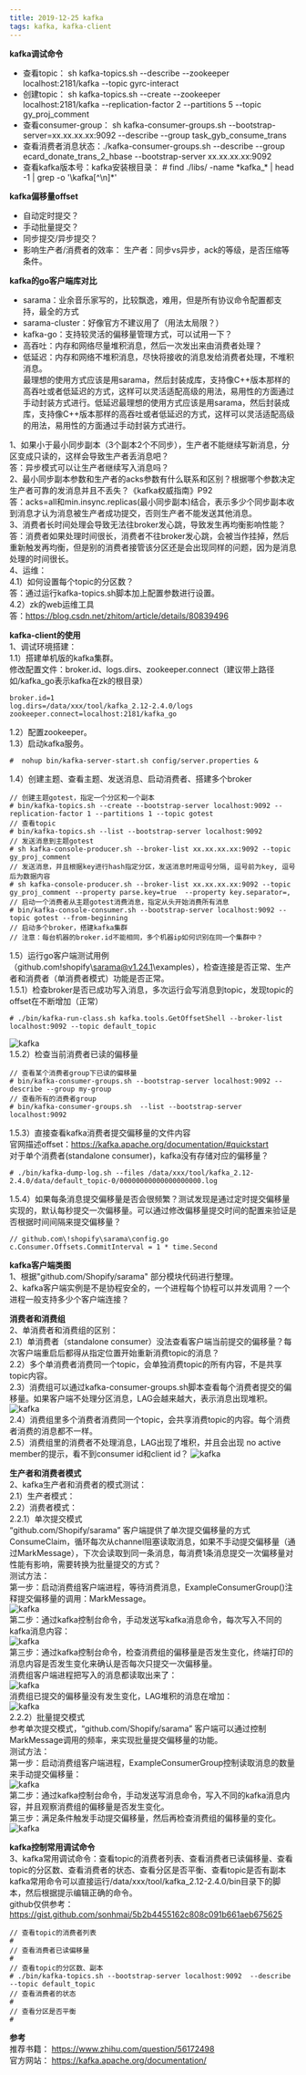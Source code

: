 ```yaml
---
title: 2019-12-25 kafka
tags: kafka, kafka-client
---
```


**kafka调试命令**     
+ 查看topic： sh kafka-topics.sh --describe --zookeeper localhost:2181/kafka --topic gyrc-interact        
+ 创建topic： sh kafka-topics.sh --create --zookeeper localhost:2181/kafka --replication-factor 2 --partitions 5 --topic gy_proj_comment          
+ 查看consumer-group： sh kafka-consumer-groups.sh --bootstrap-server=xx.xx.xx.xx:9092 --describe --group task_gyb_consume_trans     
+ 查看消费者消息状态：./kafka-consumer-groups.sh --describe --group ecard_donate_trans_2_hbase --bootstrap-server xx.xx.xx.xx:9092     
+ 查看kafka版本号：kafka安装根目录： # find ./libs/ -name \*kafka_\* | head -1 | grep -o '\kafka[^\n]*'        

**kafka偏移量offset**      
+ 自动定时提交？    
+ 手动批量提交？    
+ 同步提交/异步提交？    
+ 影响生产者/消费者的效率： 生产者：同步vs异步，ack的等级，是否压缩等条件。     

**kafka的go客户端库对比**       
+ sarama：业余音乐家写的，比较飘逸，难用，但是所有协议命令配置都支持，最全的方式       
+ sarama-cluster：好像官方不建议用了（用法太局限？）     
+ kafka-go：支持较灵活的偏移量管理方式，可以试用一下？    
+ 高吞吐：内存和网络尽量堆积消息，然后一次发出来由消费者处理？      
+ 低延迟：内存和网络不堆积消息，尽快将接收的消息发给消费者处理，不堆积消息。      
最理想的使用方式应该是用sarama，然后封装成库，支持像C++版本那样的高吞吐或者低延迟的方式，这样可以灵活适配高级的用法，易用性的方面通过手动封装方式进行。低延迟最理想的使用方式应该是用sarama，然后封装成库，支持像C++版本那样的高吞吐或者低延迟的方式，这样可以灵活适配高级的用法，易用性的方面通过手动封装方式进行。     

1、如果小于最小同步副本（3个副本2个不同步），生产者不能继续写新消息，分区变成只读的，这样会导致生产者丢消息吧？    
答：异步模式可以让生产者继续写入消息吗？    
2、最小同步副本参数和生产者的acks参数有什么联系和区别？根据哪个参数决定生产者可靠的发消息并且不丢失？《kafka权威指南》P92      
答：acks=all和min.insync.replicas(最小同步副本)结合，表示多少个同步副本收到消息才认为消息被生产者成功提交，否则生产者不能发送其他消息。     
3、消费者长时间处理会导致无法往broker发心跳，导致发生再均衡影响性能？     
答：消费者如果处理时间很长，消费者不往broker发心跳，会被当作挂掉，然后重新触发再均衡，但是别的消费者接管该分区还是会出现同样的问题，因为是消息处理的时间很长。     
4、运维：    
4.1）如何设置每个topic的分区数？    
答：通过运行kafka-topics.sh脚本加上配置参数进行设置。     
4.2）zk的web运维工具     
答：https://blog.csdn.net/zhitom/article/details/80839496      


**kafka-client的使用**     
1、调试环境搭建：   
1.1）搭建单机版的kafka集群。    
        修改配置文件：broker.id、logs.dirs、zookeeper.connect（建议带上路径如/kafka_go表示kafka在zk的根目录）		 
``` shell
broker.id=1
log.dirs=/data/xxx/tool/kafka_2.12-2.4.0/logs
zookeeper.connect=localhost:2181/kafka_go
```
1.2）配置zookeeper。   
1.3）启动kafka服务。    
``` shell
#  nohup bin/kafka-server-start.sh config/server.properties &
```
1.4）创建主题、查看主题、发送消息、启动消费者、搭建多个broker     
``` shell
// 创建主题gotest，指定一个分区和一个副本
# bin/kafka-topics.sh --create --bootstrap-server localhost:9092 --replication-factor 1 --partitions 1 --topic gotest
// 查看topic
# bin/kafka-topics.sh --list --bootstrap-server localhost:9092
// 发送消息到主题gotest
# sh kafka-console-producer.sh --broker-list xx.xx.xx.xx:9092 --topic gy_proj_comment
// 发送消息，并且根据key进行hash指定分区，发送消息时用逗号分隔, 逗号前为key, 逗号后为数据内容
# sh kafka-console-producer.sh --broker-list xx.xx.xx.xx:9092 --topic gy_proj_comment --property parse.key=true  --property key.separator=,
// 启动一个消费者从主题gotest消费消息，指定从头开始消费所有消息    
# bin/kafka-console-consumer.sh --bootstrap-server localhost:9092 --topic gotest --from-beginning
// 启动多个broker，搭建kafka集群
// 注意：每台机器的broker.id不能相同，多个机器ip如何识别在同一个集群中？
```
1.5）运行go客户端测试用例（github.com\!shopify\sarama@v1.24.1\examples），检查连接是否正常、生产者和消费者（单消费者模式）功能是否正常。    
1.5.1）检查broker是否已成功写入消息，多次运行会写消息到topic，发现topic的offset在不断增加（正常）    
``` shell
# ./bin/kafka-run-class.sh kafka.tools.GetOffsetShell --broker-list localhost:9092 --topic default_topic
```
![kafka](png/kafka-cmd0.png)     
1.5.2）检查当前消费者已读的偏移量     
``` shell
// 查看某个消费者group下已读的偏移量
# bin/kafka-consumer-groups.sh --bootstrap-server localhost:9092 --describe --group my-group
// 查看所有的消费者group
# bin/kafka-consumer-groups.sh  --list --bootstrap-server localhost:9092
```
1.5.3）直接查看kafka消费者提交偏移量的文件内容      
官网描述offset：https://kafka.apache.org/documentation/#quickstart         
对于单个消费者(standalone consumer)，kafka没有存储对应的偏移量？      
``` shell
# ./bin/kafka-dump-log.sh --files /data/xxx/tool/kafka_2.12-2.4.0/data/default_topic-0/00000000000000000000.log
```
1.5.4）如果每条消息提交偏移量是否会很频繁？测试发现是通过定时提交偏移量实现的，默认每秒提交一次偏移量。可以通过修改偏移量提交时间的配置来验证是否根据时间间隔来提交偏移量？     
``` golang
// github.com\!shopify\sarama\config.go
c.Consumer.Offsets.CommitInterval = 1 * time.Second
```


**kafka客户端类图**      
1、根据"github.com/Shopify/sarama" 部分模块代码进行整理。    
2、kafka客户端实例是不是协程安全的，一个进程每个协程可以并发调用？一个进程一般支持多少个客户端连接？     


**消费者和消费组**     
2、单消费者和消费组的区别：     
2.1）单消费者（standalone consumer）没法查看客户端当前提交的偏移量？每次客户端重启后都得从指定位置开始重新消费topic的消息？   
2.2）多个单消费者消费同一个topic，会单独消费topic的所有内容，不是共享topic内容。     
2.3）消费组可以通过kafka-consumer-groups.sh脚本查看每个消费者提交的偏移量。如果客户端不处理分区消息，LAG会越来越大，表示消息出现堆积。   
![kafka](png/kafka-cmd1.png)    
2.4）消费组里多个消费者消费同一个topic，会共享消费topic的内容。每个消费者消费的消息都不一样。    
2.5）消费组里的消费者不处理消息，LAG出现了堆积，并且会出现 no active member的提示，看不到consumer id和client id？
![kafka](png/kafka-cmd2.png)      

**生产者和消费者模式**     
2、kafka生产者和消费者的模式测试：    
2.1）生产者模式：    
2.2）消费者模式：    
2.2.1）单次提交模式     
“github.com/Shopify/sarama” 客户端提供了单次提交偏移量的方式ConsumeClaim，循环每次从channel阻塞读取消息，如果不手动提交偏移量（通过MarkMessage），下次会读取到同一条消息，每消费1条消息提交一次偏移量对性能有影响，需要转换为批量提交的方式？    
测试方法：    
第一步：启动消费组客户端进程，等待消费消息，ExampleConsumerGroup()注释提交偏移量的调用：MarkMessage。     
![kafka](png/kafka-test1.png)      
第二步：通过kafka控制台命令，手动发送写kafka消息命令，每次写入不同的kafka消息内容：     
![kafka](png/kafka-test2.png)     
第三步：通过kafka控制台命令，检查消费组的偏移量是否发生变化，终端打印的消息内容是否发生变化来确认是否每次只提交一次偏移量。    
消费组客户端进程把写入的消息都读取出来了：    
![kafka](png/kafka-test3.png)     
消费组已提交的偏移量没有发生变化，LAG堆积的消息在增加：     
![kafka](png/kafka-test4.png)      
2.2.2）批量提交模式     
参考单次提交模式，“github.com/Shopify/sarama” 客户端可以通过控制MarkMessage调用的频率，来实现批量提交偏移量的功能。    
测试方法：    
第一步：启动消费组客户端进程，ExampleConsumerGroup控制读取消息的数量来手动提交偏移量：    
![kafka](png/kafka-test5.png)      
第二步：通过kafka控制台命令，手动发送写消息命令，写入不同的kafka消息内容，并且观察消费组的偏移量是否发生变化。    
第三步：满足条件触发手动提交偏移量，然后再检查消费组的偏移量的变化。     
![kafka](png/kafka-test6.png)     


**kafka控制常用调试命令**      
3、kafka常用调试命令：查看topic的消费者列表、查看消费者已读偏移量、查看topic的分区数、查看消费者的状态、查看分区是否平衡、查看topic是否有副本     
	kafka常用命令可以直接运行/data/xxx/tool/kafka_2.12-2.4.0/bin目录下的脚本，然后根据提示编辑正确的命令。    
	github仅供参考：https://gist.github.com/sonhmai/5b2b4455162c808c091b661aeb675625      
``` shell
// 查看topic的消费者列表
# 
// 查看消费者已读偏移量
# 
// 查看topic的分区数、副本
# ./bin/kafka-topics.sh --bootstrap-server localhost:9092  --describe --topic default_topic
// 查看消费者的状态
# 
// 查看分区是否平衡
#    
```

**参考**   
推荐书籍： https://www.zhihu.com/question/56172498         
官方网站： https://kafka.apache.org/documentation/         
